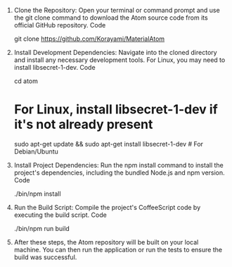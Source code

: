 1. Clone the Repository: Open your terminal or command prompt and use the git clone command to download the Atom source code from its official GitHub repository.
Code

    git clone https://github.com/Korayami/MaterialAtom
2. Install Development Dependencies: Navigate into the cloned directory and install any necessary development tools. For Linux, you may need to install libsecret-1-dev. 
Code

    cd atom
    # For Linux, install libsecret-1-dev if it's not already present
    sudo apt-get update && sudo apt-get install libsecret-1-dev # For Debian/Ubuntu
3. Install Project Dependencies: Run the npm install command to install the project's dependencies, including the bundled Node.js and npm version. 
Code

    ./bin/npm install
4. Run the Build Script: Compile the project's CoffeeScript code by executing the build script. 
Code

    ./bin/npm run build
5. After these steps, the Atom repository will be built on your local machine. You can then run the application or run the tests to ensure the build was successful. 